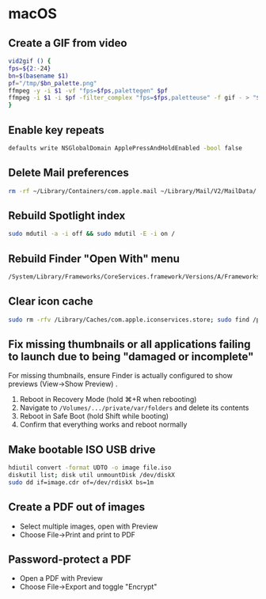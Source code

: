 # macOS

## Create a GIF from video

```sh
vid2gif () {
fps=${2:-24}
bn=$(basename $1)
pf="/tmp/$bn_palette.png"
ffmpeg -y -i $1 -vf "fps=$fps,palettegen" $pf
ffmpeg -i $1 -i $pf -filter_complex "fps=$fps,paletteuse" -f gif - > "$1.gif"
}
```

## Enable key repeats

```sh
defaults write NSGlobalDomain ApplePressAndHoldEnabled -bool false
```

## Delete Mail preferences

```sh
rm -rf ~/Library/Containers/com.apple.mail ~/Library/Mail/V2/MailData/
```

## Rebuild Spotlight index

```sh
sudo mdutil -a -i off && sudo mdutil -E -i on /
```

## Rebuild Finder "Open With" menu

```sh
/System/Library/Frameworks/CoreServices.framework/Versions/A/Frameworks/LaunchServices.framework/Versions/A/Support/lsregister -kill -r -domain local -domain user;killall Finder
```

## Clear icon cache

```sh
sudo rm -rfv /Library/Caches/com.apple.iconservices.store; sudo find /private/var/folders/ \( -name com.apple.dock.iconcache -or -name com.apple.iconservices \) -exec rm -rfv {} \; ; sleep 3;sudo touch /Applications/* ; killall Dock; killall Finder
```


## Fix missing thumbnails or all applications failing to launch due to being "damaged or incomplete"

For missing thumbnails, ensure Finder is actually configured to show previews (View->Show Preview) .

1. Reboot in Recovery Mode (hold ⌘+R when rebooting)
2. Navigate to `/Volumes/.../private/var/folders` and delete its contents
3. Reboot in Safe Boot (hold Shift while booting)
4. Confirm that everything works and reboot normally

## Make bootable ISO USB drive

```sh
hdiutil convert -format UDTO -o image file.iso
diskutil list; disk util unmountDisk /dev/diskX
sudo dd if=image.cdr of=/dev/rdiskX bs=1m
```

## Create a PDF out of images

* Select multiple images, open with Preview
* Choose File->Print and print to PDF

## Password-protect a PDF

* Open a PDF with Preview
* Choose File->Export and toggle "Encrypt"
